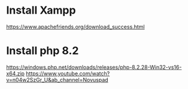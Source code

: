 # Install Xampp
  https://www.apachefriends.org/download_success.html

# Install php 8.2
  https://windows.php.net/downloads/releases/php-8.2.28-Win32-vs16-x64.zip
  https://www.youtube.com/watch?v=n04w2SzGr_U&ab_channel=Novuspad
